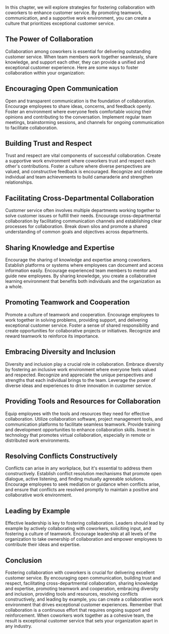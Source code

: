 
In this chapter, we will explore strategies for fostering collaboration with coworkers to enhance customer service. By promoting teamwork, communication, and a supportive work environment, you can create a culture that prioritizes exceptional customer service.

The Power of Collaboration
--------------------------

Collaboration among coworkers is essential for delivering outstanding customer service. When team members work together seamlessly, share knowledge, and support each other, they can provide a unified and exceptional customer experience. Here are some ways to foster collaboration within your organization:

## Encouraging Open Communication

Open and transparent communication is the foundation of collaboration. Encourage employees to share ideas, concerns, and feedback openly. Foster an environment where everyone feels comfortable voicing their opinions and contributing to the conversation. Implement regular team meetings, brainstorming sessions, and channels for ongoing communication to facilitate collaboration.

## Building Trust and Respect

Trust and respect are vital components of successful collaboration. Create a supportive work environment where coworkers trust and respect each other's contributions. Foster a culture where diverse perspectives are valued, and constructive feedback is encouraged. Recognize and celebrate individual and team achievements to build camaraderie and strengthen relationships.

## Facilitating Cross-Departmental Collaboration

Customer service often involves multiple departments working together to solve customer issues or fulfill their needs. Encourage cross-departmental collaboration by facilitating communication channels and establishing clear processes for collaboration. Break down silos and promote a shared understanding of common goals and objectives across departments.

## Sharing Knowledge and Expertise

Encourage the sharing of knowledge and expertise among coworkers. Establish platforms or systems where employees can document and access information easily. Encourage experienced team members to mentor and guide new employees. By sharing knowledge, you create a collaborative learning environment that benefits both individuals and the organization as a whole.

## Promoting Teamwork and Cooperation

Promote a culture of teamwork and cooperation. Encourage employees to work together in solving problems, providing support, and delivering exceptional customer service. Foster a sense of shared responsibility and create opportunities for collaborative projects or initiatives. Recognize and reward teamwork to reinforce its importance.

## Embracing Diversity and Inclusion

Diversity and inclusion play a crucial role in collaboration. Embrace diversity by fostering an inclusive work environment where everyone feels valued and respected. Recognize and appreciate the unique perspectives and strengths that each individual brings to the team. Leverage the power of diverse ideas and experiences to drive innovation in customer service.

## Providing Tools and Resources for Collaboration

Equip employees with the tools and resources they need for effective collaboration. Utilize collaboration software, project management tools, and communication platforms to facilitate seamless teamwork. Provide training and development opportunities to enhance collaboration skills. Invest in technology that promotes virtual collaboration, especially in remote or distributed work environments.

## Resolving Conflicts Constructively

Conflicts can arise in any workplace, but it's essential to address them constructively. Establish conflict resolution mechanisms that promote open dialogue, active listening, and finding mutually agreeable solutions. Encourage employees to seek mediation or guidance when conflicts arise, and ensure that conflicts are resolved promptly to maintain a positive and collaborative work environment.

## Leading by Example

Effective leadership is key to fostering collaboration. Leaders should lead by example by actively collaborating with coworkers, soliciting input, and fostering a culture of teamwork. Encourage leadership at all levels of the organization to take ownership of collaboration and empower employees to contribute their ideas and expertise.

Conclusion
----------

Fostering collaboration with coworkers is crucial for delivering excellent customer service. By encouraging open communication, building trust and respect, facilitating cross-departmental collaboration, sharing knowledge and expertise, promoting teamwork and cooperation, embracing diversity and inclusion, providing tools and resources, resolving conflicts constructively, and leading by example, you can create a collaborative work environment that drives exceptional customer experiences. Remember that collaboration is a continuous effort that requires ongoing support and reinforcement. When coworkers work together as a cohesive team, the result is exceptional customer service that sets your organization apart in any industry.
